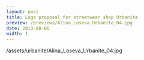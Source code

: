 ```yaml
---
layout: post
title: Logo proposal for streetwear shop Urbanite
preview: /previews/Alina_Loseva_Urbanite_04.jpg
date: 2013-08-06
width: 1
---
```

/assets/urbanite/Alina_Loseva_Urbanite_04.jpg
